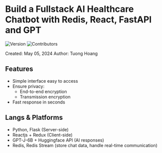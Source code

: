 # Build a Fullstack AI Healthcare Chatbot with Redis, React, FastAPI and GPT

![Version](https://img.shields.io/badge/version-0.0.1-brightgreen)
![Contributors](https://img.shields.io/badge/contributors-1-blue)

Created: May 05, 2024
Author: Tuong Hoang

## Features ##
- Simple interface easy to access
- Ensure privacy:
	- End-to-end encryption
	- Transmission encryption
- Fast response in seconds


## Langs & Platforms ##
- Python, Flask (Server-side)
- Reactjs + Redux (Client-side)
- GPT-J-6B + Huggingface API (AI responses)
- Redis, Redis Stream (store chat data, handle real-time communication)
